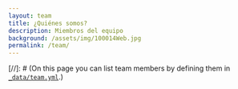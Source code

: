 ```yaml
---
layout: team
title: ¿Quiénes somos?
description: Miembros del equipo
background: /assets/img/100014Web.jpg
permalink: /team/
---
```


[//]: # (On this page you can list team members by defining them in [`_data/team.yml`](https://github.com/Cribio/Cribio.github.io/blob/master/_data/team.yml).)

